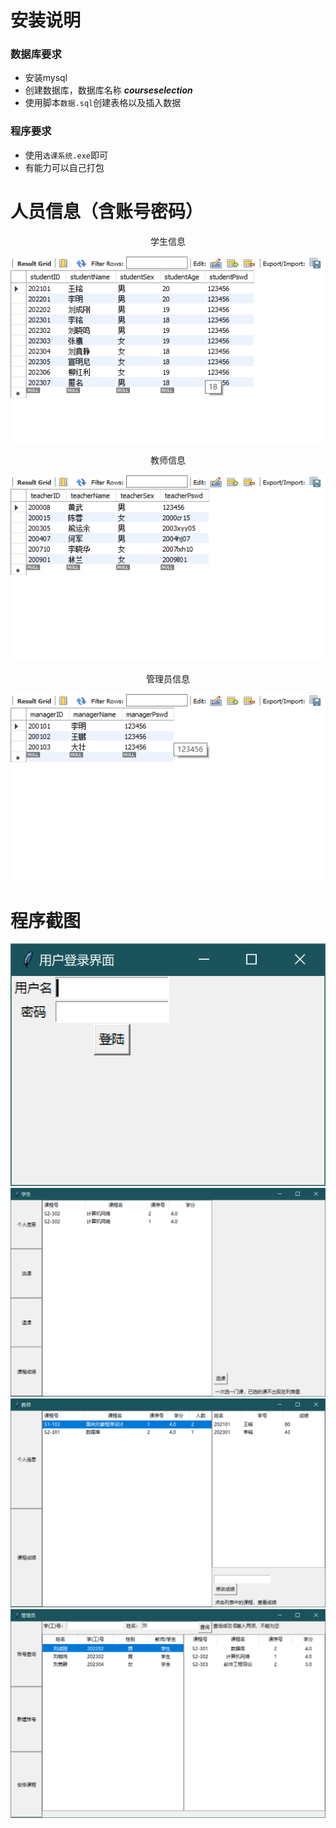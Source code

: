 # 安装说明
### 数据库要求
- 安装mysql
- 创建数据库，数据库名称 ***courseselection***
- 使用脚本`数据.sql`创建表格以及插入数据
### 程序要求
- 使用`选课系统.exe`即可
- 有能力可以自己打包

# 人员信息（含账号密码）
<center>学生信息</center>

![img.png|学生信息](img/img.png)

<center>教师信息</center>

![img_1.png|教师信息](img/img_1.png)

<center>管理员信息</center>

![img_2.png|管理员信息](img/img_2.png)

# 程序截图
![img_3.png](img/img_3.png)
![img_4.png](img/img_4.png)
![img_5.png](img/img_5.png)
![img_6.png](img/img_6.png)

